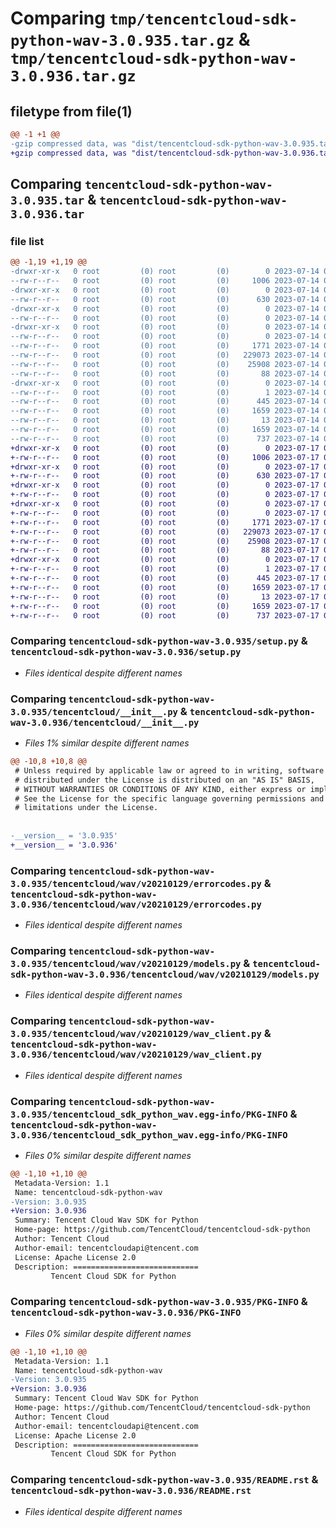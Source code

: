# Comparing `tmp/tencentcloud-sdk-python-wav-3.0.935.tar.gz` & `tmp/tencentcloud-sdk-python-wav-3.0.936.tar.gz`

## filetype from file(1)

```diff
@@ -1 +1 @@
-gzip compressed data, was "dist/tencentcloud-sdk-python-wav-3.0.935.tar", last modified: Fri Jul 14 00:46:00 2023, max compression
+gzip compressed data, was "dist/tencentcloud-sdk-python-wav-3.0.936.tar", last modified: Mon Jul 17 00:39:53 2023, max compression
```

## Comparing `tencentcloud-sdk-python-wav-3.0.935.tar` & `tencentcloud-sdk-python-wav-3.0.936.tar`

### file list

```diff
@@ -1,19 +1,19 @@
-drwxr-xr-x   0 root         (0) root         (0)        0 2023-07-14 00:46:00.000000 tencentcloud-sdk-python-wav-3.0.935/
--rw-r--r--   0 root         (0) root         (0)     1006 2023-07-14 00:46:00.000000 tencentcloud-sdk-python-wav-3.0.935/setup.py
-drwxr-xr-x   0 root         (0) root         (0)        0 2023-07-14 00:46:00.000000 tencentcloud-sdk-python-wav-3.0.935/tencentcloud/
--rw-r--r--   0 root         (0) root         (0)      630 2023-07-14 00:46:00.000000 tencentcloud-sdk-python-wav-3.0.935/tencentcloud/__init__.py
-drwxr-xr-x   0 root         (0) root         (0)        0 2023-07-14 00:46:00.000000 tencentcloud-sdk-python-wav-3.0.935/tencentcloud/wav/
--rw-r--r--   0 root         (0) root         (0)        0 2023-07-14 00:46:00.000000 tencentcloud-sdk-python-wav-3.0.935/tencentcloud/wav/__init__.py
-drwxr-xr-x   0 root         (0) root         (0)        0 2023-07-14 00:46:00.000000 tencentcloud-sdk-python-wav-3.0.935/tencentcloud/wav/v20210129/
--rw-r--r--   0 root         (0) root         (0)        0 2023-07-14 00:46:00.000000 tencentcloud-sdk-python-wav-3.0.935/tencentcloud/wav/v20210129/__init__.py
--rw-r--r--   0 root         (0) root         (0)     1771 2023-07-14 00:46:00.000000 tencentcloud-sdk-python-wav-3.0.935/tencentcloud/wav/v20210129/errorcodes.py
--rw-r--r--   0 root         (0) root         (0)   229073 2023-07-14 00:46:00.000000 tencentcloud-sdk-python-wav-3.0.935/tencentcloud/wav/v20210129/models.py
--rw-r--r--   0 root         (0) root         (0)    25908 2023-07-14 00:46:00.000000 tencentcloud-sdk-python-wav-3.0.935/tencentcloud/wav/v20210129/wav_client.py
--rw-r--r--   0 root         (0) root         (0)       88 2023-07-14 00:46:00.000000 tencentcloud-sdk-python-wav-3.0.935/setup.cfg
-drwxr-xr-x   0 root         (0) root         (0)        0 2023-07-14 00:46:00.000000 tencentcloud-sdk-python-wav-3.0.935/tencentcloud_sdk_python_wav.egg-info/
--rw-r--r--   0 root         (0) root         (0)        1 2023-07-14 00:46:00.000000 tencentcloud-sdk-python-wav-3.0.935/tencentcloud_sdk_python_wav.egg-info/dependency_links.txt
--rw-r--r--   0 root         (0) root         (0)      445 2023-07-14 00:46:00.000000 tencentcloud-sdk-python-wav-3.0.935/tencentcloud_sdk_python_wav.egg-info/SOURCES.txt
--rw-r--r--   0 root         (0) root         (0)     1659 2023-07-14 00:46:00.000000 tencentcloud-sdk-python-wav-3.0.935/tencentcloud_sdk_python_wav.egg-info/PKG-INFO
--rw-r--r--   0 root         (0) root         (0)       13 2023-07-14 00:46:00.000000 tencentcloud-sdk-python-wav-3.0.935/tencentcloud_sdk_python_wav.egg-info/top_level.txt
--rw-r--r--   0 root         (0) root         (0)     1659 2023-07-14 00:46:00.000000 tencentcloud-sdk-python-wav-3.0.935/PKG-INFO
--rw-r--r--   0 root         (0) root         (0)      737 2023-07-14 00:46:00.000000 tencentcloud-sdk-python-wav-3.0.935/README.rst
+drwxr-xr-x   0 root         (0) root         (0)        0 2023-07-17 00:39:53.000000 tencentcloud-sdk-python-wav-3.0.936/
+-rw-r--r--   0 root         (0) root         (0)     1006 2023-07-17 00:39:53.000000 tencentcloud-sdk-python-wav-3.0.936/setup.py
+drwxr-xr-x   0 root         (0) root         (0)        0 2023-07-17 00:39:53.000000 tencentcloud-sdk-python-wav-3.0.936/tencentcloud/
+-rw-r--r--   0 root         (0) root         (0)      630 2023-07-17 00:39:53.000000 tencentcloud-sdk-python-wav-3.0.936/tencentcloud/__init__.py
+drwxr-xr-x   0 root         (0) root         (0)        0 2023-07-17 00:39:53.000000 tencentcloud-sdk-python-wav-3.0.936/tencentcloud/wav/
+-rw-r--r--   0 root         (0) root         (0)        0 2023-07-17 00:39:53.000000 tencentcloud-sdk-python-wav-3.0.936/tencentcloud/wav/__init__.py
+drwxr-xr-x   0 root         (0) root         (0)        0 2023-07-17 00:39:53.000000 tencentcloud-sdk-python-wav-3.0.936/tencentcloud/wav/v20210129/
+-rw-r--r--   0 root         (0) root         (0)        0 2023-07-17 00:39:53.000000 tencentcloud-sdk-python-wav-3.0.936/tencentcloud/wav/v20210129/__init__.py
+-rw-r--r--   0 root         (0) root         (0)     1771 2023-07-17 00:39:53.000000 tencentcloud-sdk-python-wav-3.0.936/tencentcloud/wav/v20210129/errorcodes.py
+-rw-r--r--   0 root         (0) root         (0)   229073 2023-07-17 00:39:53.000000 tencentcloud-sdk-python-wav-3.0.936/tencentcloud/wav/v20210129/models.py
+-rw-r--r--   0 root         (0) root         (0)    25908 2023-07-17 00:39:53.000000 tencentcloud-sdk-python-wav-3.0.936/tencentcloud/wav/v20210129/wav_client.py
+-rw-r--r--   0 root         (0) root         (0)       88 2023-07-17 00:39:53.000000 tencentcloud-sdk-python-wav-3.0.936/setup.cfg
+drwxr-xr-x   0 root         (0) root         (0)        0 2023-07-17 00:39:53.000000 tencentcloud-sdk-python-wav-3.0.936/tencentcloud_sdk_python_wav.egg-info/
+-rw-r--r--   0 root         (0) root         (0)        1 2023-07-17 00:39:53.000000 tencentcloud-sdk-python-wav-3.0.936/tencentcloud_sdk_python_wav.egg-info/dependency_links.txt
+-rw-r--r--   0 root         (0) root         (0)      445 2023-07-17 00:39:53.000000 tencentcloud-sdk-python-wav-3.0.936/tencentcloud_sdk_python_wav.egg-info/SOURCES.txt
+-rw-r--r--   0 root         (0) root         (0)     1659 2023-07-17 00:39:53.000000 tencentcloud-sdk-python-wav-3.0.936/tencentcloud_sdk_python_wav.egg-info/PKG-INFO
+-rw-r--r--   0 root         (0) root         (0)       13 2023-07-17 00:39:53.000000 tencentcloud-sdk-python-wav-3.0.936/tencentcloud_sdk_python_wav.egg-info/top_level.txt
+-rw-r--r--   0 root         (0) root         (0)     1659 2023-07-17 00:39:53.000000 tencentcloud-sdk-python-wav-3.0.936/PKG-INFO
+-rw-r--r--   0 root         (0) root         (0)      737 2023-07-17 00:39:53.000000 tencentcloud-sdk-python-wav-3.0.936/README.rst
```

### Comparing `tencentcloud-sdk-python-wav-3.0.935/setup.py` & `tencentcloud-sdk-python-wav-3.0.936/setup.py`

 * *Files identical despite different names*

### Comparing `tencentcloud-sdk-python-wav-3.0.935/tencentcloud/__init__.py` & `tencentcloud-sdk-python-wav-3.0.936/tencentcloud/__init__.py`

 * *Files 1% similar despite different names*

```diff
@@ -10,8 +10,8 @@
 # Unless required by applicable law or agreed to in writing, software
 # distributed under the License is distributed on an "AS IS" BASIS,
 # WITHOUT WARRANTIES OR CONDITIONS OF ANY KIND, either express or implied.
 # See the License for the specific language governing permissions and
 # limitations under the License.
 
 
-__version__ = '3.0.935'
+__version__ = '3.0.936'
```

### Comparing `tencentcloud-sdk-python-wav-3.0.935/tencentcloud/wav/v20210129/errorcodes.py` & `tencentcloud-sdk-python-wav-3.0.936/tencentcloud/wav/v20210129/errorcodes.py`

 * *Files identical despite different names*

### Comparing `tencentcloud-sdk-python-wav-3.0.935/tencentcloud/wav/v20210129/models.py` & `tencentcloud-sdk-python-wav-3.0.936/tencentcloud/wav/v20210129/models.py`

 * *Files identical despite different names*

### Comparing `tencentcloud-sdk-python-wav-3.0.935/tencentcloud/wav/v20210129/wav_client.py` & `tencentcloud-sdk-python-wav-3.0.936/tencentcloud/wav/v20210129/wav_client.py`

 * *Files identical despite different names*

### Comparing `tencentcloud-sdk-python-wav-3.0.935/tencentcloud_sdk_python_wav.egg-info/PKG-INFO` & `tencentcloud-sdk-python-wav-3.0.936/tencentcloud_sdk_python_wav.egg-info/PKG-INFO`

 * *Files 0% similar despite different names*

```diff
@@ -1,10 +1,10 @@
 Metadata-Version: 1.1
 Name: tencentcloud-sdk-python-wav
-Version: 3.0.935
+Version: 3.0.936
 Summary: Tencent Cloud Wav SDK for Python
 Home-page: https://github.com/TencentCloud/tencentcloud-sdk-python
 Author: Tencent Cloud
 Author-email: tencentcloudapi@tencent.com
 License: Apache License 2.0
 Description: ============================
         Tencent Cloud SDK for Python
```

### Comparing `tencentcloud-sdk-python-wav-3.0.935/PKG-INFO` & `tencentcloud-sdk-python-wav-3.0.936/PKG-INFO`

 * *Files 0% similar despite different names*

```diff
@@ -1,10 +1,10 @@
 Metadata-Version: 1.1
 Name: tencentcloud-sdk-python-wav
-Version: 3.0.935
+Version: 3.0.936
 Summary: Tencent Cloud Wav SDK for Python
 Home-page: https://github.com/TencentCloud/tencentcloud-sdk-python
 Author: Tencent Cloud
 Author-email: tencentcloudapi@tencent.com
 License: Apache License 2.0
 Description: ============================
         Tencent Cloud SDK for Python
```

### Comparing `tencentcloud-sdk-python-wav-3.0.935/README.rst` & `tencentcloud-sdk-python-wav-3.0.936/README.rst`

 * *Files identical despite different names*

